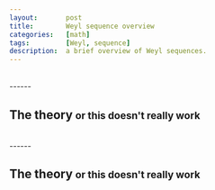 ```yaml
---
layout:       post
title:        Weyl sequence overview
categories:   [math]
tags:         [Weyl, sequence]
description:  a brief overview of Weyl sequences.
---
```


<br>
------

The theory <small>or this doesn't really work</small>
------

<br>
------

The theory <small>or this doesn't really work</small>
------

